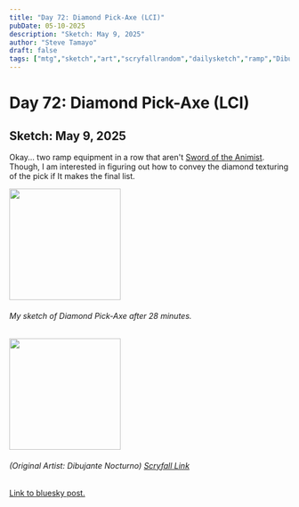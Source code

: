 ```yaml
---
title: "Day 72: Diamond Pick-Axe (LCI)"
pubDate: 05-10-2025
description: "Sketch: May 9, 2025"
author: "Steve Tamayo"
draft: false
tags: ["mtg","sketch","art","scryfallrandom","dailysketch","ramp","Dibujante Nocturno"]
---
```

# Day 72: Diamond Pick-Axe (LCI)
## Sketch: May 9, 2025


Okay... two ramp equipment in a row that aren't [Sword of the Animist](https://scryfall.com/card/ori/240/sword-of-the-animist). Though, I am interested in figuring out how to convey the diamond texturing of the pick if It makes the final list.


<img src="https://cdn.bsky.app/img/feed_fullsize/plain/did:plc:vlb3baqyfxfheceuqyubujfl/bafkreidjs5h37kvx4bmqpixai6b4apzbizk6j7hsbxlzbldwypljrmgdva@jpeg" height="200">


###### My sketch of Diamond Pick-Axe after 28 minutes.
<img src="https://cards.scryfall.io/large/front/4/a/4ae30fa7-3d1d-417f-80d7-a668236cb2c1.jpg?1699044256" height="200">


###### (Original Artist: Dibujante Nocturno) [Scryfall Link](https://scryfall.com/card/lci/143/diamond-pick-axe)


[Link to bluesky post.](https://bsky.app/profile/sorocoroto.bsky.social/post/3louibnzv7s2e)